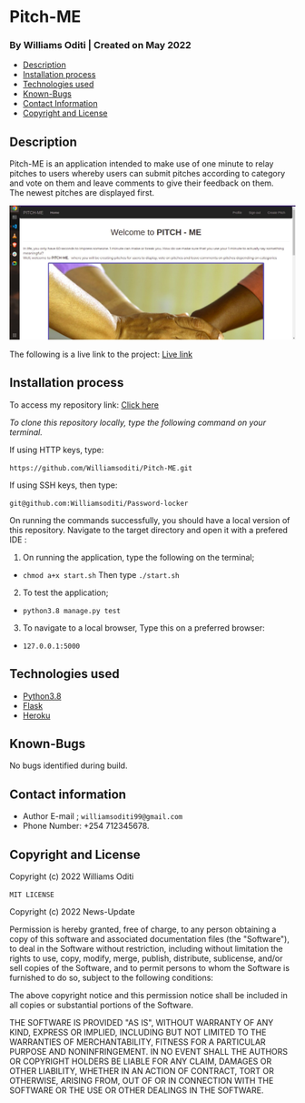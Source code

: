 # Pitch-ME
### By Williams Oditi | Created on May 2022
+ [Description](#Description)
+ [Installation process](#installation-process)
+ [Technologies used](#technologies-used)
+ [Known-Bugs](#known-bugs)
+ [Contact Information](#contact-information)
+ [Copyright and License](#copyright-and-license-information) 
## Description
Pitch-ME is an application intended to make use of one minute to relay pitches to users whereby users can submit pitches according to category and vote on them and leave comments to give their feedback on them.<br>
The newest pitches are displayed first.

![Project-design](/app/static/assets/Overview.jpg)

The following is a live link to the project: [Live link](https://dubb-pitches.herokuapp.com/)
## Installation process
To access my repository link:
[Click here](https://github.com/Williamsoditi/Pitch-ME.git)

*To clone this repository locally, type the following command on your terminal.*

If using HTTP keys, type:

`https://github.com/Williamsoditi/Pitch-ME.git`


If using SSH keys, then type:

`git@github.com:Williamsoditi/Password-locker`

On running the commands successfully, you should have a local version of this repository.
Navigate to the target directory and open it with a prefered IDE :
1. On running the application, type the following on the terminal;
+ `chmod a+x start.sh`
Then type
`./start.sh`
2. To test the application;
+ `python3.8 manage.py test`

3. To navigate to a local browser, Type this on a preferred browser:
+ `127.0.0.1:5000`
## Technologies used
* [Python3.8](https://www.python.org/)
* [Flask](http://flask.pocoo.org/)
* [Heroku](https://heroku.com)
## Known-Bugs
No bugs identified during build.
## Contact information
+ Author E-mail ; `williamsoditi99@gmail.com `
+ Phone Number: +254 712345678.
## Copyright and License
Copyright (c) 2022 Williams Oditi

`MIT LICENSE`

Copyright (c) 2022 News-Update

Permission is hereby granted, free of charge, to any person obtaining a copy
of this software and associated documentation files (the "Software"), to deal
in the Software without restriction, including without limitation the rights
to use, copy, modify, merge, publish, distribute, sublicense, and/or sell
copies of the Software, and to permit persons to whom the Software is
furnished to do so, subject to the following conditions:

The above copyright notice and this permission notice shall be included in all
copies or substantial portions of the Software.

THE SOFTWARE IS PROVIDED "AS IS", WITHOUT WARRANTY OF ANY KIND, EXPRESS OR
IMPLIED, INCLUDING BUT NOT LIMITED TO THE WARRANTIES OF MERCHANTABILITY,
FITNESS FOR A PARTICULAR PURPOSE AND NONINFRINGEMENT. IN NO EVENT SHALL THE
AUTHORS OR COPYRIGHT HOLDERS BE LIABLE FOR ANY CLAIM, DAMAGES OR OTHER
LIABILITY, WHETHER IN AN ACTION OF CONTRACT, TORT OR OTHERWISE, ARISING FROM,
OUT OF OR IN CONNECTION WITH THE SOFTWARE OR THE USE OR OTHER DEALINGS IN THE
SOFTWARE.